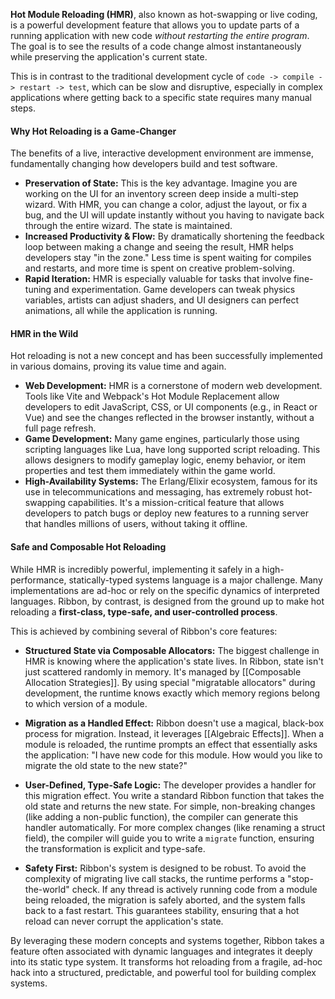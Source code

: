 **Hot Module Reloading (HMR)**, also known as hot-swapping or live coding, is a
powerful development feature that allows you to update parts of a running
application with new code *without restarting the entire program*. The goal is
to see the results of a code change almost instantaneously while preserving the
application's current state.

This is in contrast to the traditional development cycle of `code -> compile -> restart -> test`,
which can be slow and disruptive, especially in complex applications where
getting back to a specific state requires many manual steps.

#### Why Hot Reloading is a Game-Changer

The benefits of a live, interactive development environment are immense,
fundamentally changing how developers build and test software.

- **Preservation of State:** This is the key advantage. Imagine you are working
  on the UI for an inventory screen deep inside a multi-step wizard. With HMR,
  you can change a color, adjust the layout, or fix a bug, and the UI will
  update instantly without you having to navigate back through the entire
  wizard. The state is maintained.
- **Increased Productivity & Flow:** By dramatically shortening the feedback
  loop between making a change and seeing the result, HMR helps developers stay
  "in the zone." Less time is spent waiting for compiles and restarts, and more
  time is spent on creative problem-solving.
- **Rapid Iteration:** HMR is especially valuable for tasks that involve
  fine-tuning and experimentation. Game developers can tweak physics variables,
  artists can adjust shaders, and UI designers can perfect animations, all while
  the application is running.

#### HMR in the Wild

Hot reloading is not a new concept and has been successfully implemented in
various domains, proving its value time and again.

- **Web Development:** HMR is a cornerstone of modern web development. Tools
  like Vite and Webpack's Hot Module Replacement allow developers to edit
  JavaScript, CSS, or UI components (e.g., in React or Vue) and see the changes
  reflected in the browser instantly, without a full page refresh.
- **Game Development:** Many game engines, particularly those using scripting
  languages like Lua, have long supported script reloading. This allows
  designers to modify gameplay logic, enemy behavior, or item properties and
  test them immediately within the game world.
- **High-Availability Systems:** The Erlang/Elixir ecosystem, famous for its use
  in telecommunications and messaging, has extremely robust hot-swapping
  capabilities. It's a mission-critical feature that allows developers to patch
  bugs or deploy new features to a running server that handles millions of
  users, without taking it offline.

#### Safe and Composable Hot Reloading

While HMR is incredibly powerful, implementing it safely in a high-performance,
statically-typed systems language is a major challenge. Many implementations are
ad-hoc or rely on the specific dynamics of interpreted languages. Ribbon, by
contrast, is designed from the ground up to make hot reloading a
**first-class, type-safe, and user-controlled process**.

This is achieved by combining several of Ribbon's core features:

- **Structured State via Composable Allocators:** The biggest challenge in HMR
  is knowing where the application's state lives. In Ribbon, state isn't just
  scattered randomly in memory. It's managed by
  [[Composable Allocation Strategies]]. By using special "migratable allocators"
  during development, the runtime knows exactly which memory regions belong to
  which version of a module.

- **Migration as a Handled Effect:** Ribbon doesn't use a magical, black-box
  process for migration. Instead, it leverages [[Algebraic Effects]]. When a
  module is reloaded, the runtime prompts an effect that essentially asks the
  application: "I have new code for this module. How would you like to migrate
  the old state to the new state?"

- **User-Defined, Type-Safe Logic:** The developer provides a handler for this
  migration effect. You write a standard Ribbon function that takes the old
  state and returns the new state. For simple, non-breaking changes (like adding
  a non-public function), the compiler can generate this handler automatically.
  For more complex changes (like renaming a struct field), the compiler will
  guide you to write a `migrate` function, ensuring the transformation is
  explicit and type-safe.

- **Safety First:** Ribbon's system is designed to be robust. To avoid the
  complexity of migrating live call stacks, the runtime performs a
  "stop-the-world" check. If any thread is actively running code from a module
  being reloaded, the migration is safely aborted, and the system falls back to
  a fast restart. This guarantees stability, ensuring that a hot reload can
  never corrupt the application's state.

By leveraging these modern concepts and systems together, Ribbon takes a feature
often associated with dynamic languages and integrates it deeply into its static
type system. It transforms hot reloading from a fragile, ad-hoc hack into a
structured, predictable, and powerful tool for building complex systems.